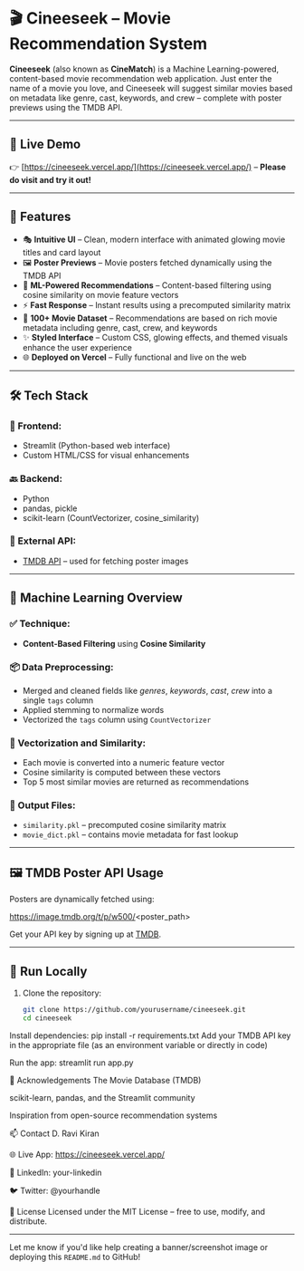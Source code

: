 # 🎬 Cineeseek – Movie Recommendation System

**Cineeseek** (also known as **CineMatch**) is a Machine Learning-powered, content-based movie recommendation web application. Just enter the name of a movie you love, and Cineeseek will suggest similar movies based on metadata like genre, cast, keywords, and crew – complete with poster previews using the TMDB API.

---

## 🔗 Live Demo

👉 [https://cineeseek.vercel.app/](https://cineeseek.vercel.app/) – **Please do visit and try it out!**

---

## 🚀 Features

- 🎭 **Intuitive UI** – Clean, modern interface with animated glowing movie titles and card layout
- 🖼️ **Poster Previews** – Movie posters fetched dynamically using the TMDB API
- 🧠 **ML-Powered Recommendations** – Content-based filtering using cosine similarity on movie feature vectors
- ⚡ **Fast Response** – Instant results using a precomputed similarity matrix
- 🎥 **100+ Movie Dataset** – Recommendations are based on rich movie metadata including genre, cast, crew, and keywords
- ✨ **Styled Interface** – Custom CSS, glowing effects, and themed visuals enhance the user experience
- 🌐 **Deployed on Vercel** – Fully functional and live on the web

---

## 🛠️ Tech Stack

### 🔧 Frontend:
- Streamlit (Python-based web interface)
- Custom HTML/CSS for visual enhancements

### 🔙 Backend:
- Python
- pandas, pickle
- scikit-learn (CountVectorizer, cosine_similarity)

### 🔗 External API:
- [TMDB API](https://www.themoviedb.org/documentation/api) – used for fetching poster images

---

## 🧠 Machine Learning Overview

### ✅ Technique:
- **Content-Based Filtering** using **Cosine Similarity**

### 📦 Data Preprocessing:
- Merged and cleaned fields like *genres*, *keywords*, *cast*, *crew* into a single `tags` column
- Applied stemming to normalize words
- Vectorized the `tags` column using `CountVectorizer`

### 🔢 Vectorization and Similarity:
- Each movie is converted into a numeric feature vector
- Cosine similarity is computed between these vectors
- Top 5 most similar movies are returned as recommendations

### 💾 Output Files:
- `similarity.pkl` – precomputed cosine similarity matrix
- `movie_dict.pkl` – contains movie metadata for fast lookup

---

## 🖼️ TMDB Poster API Usage

Posters are dynamically fetched using:

https://image.tmdb.org/t/p/w500/<poster_path>

Get your API key by signing up at [TMDB](https://www.themoviedb.org/signup).

---

## 🧪 Run Locally

1. Clone the repository:
   ```bash
   git clone https://github.com/yourusername/cineeseek.git
   cd cineeseek

Install dependencies:
pip install -r requirements.txt
Add your TMDB API key in the appropriate file (as an environment variable or directly in code)

Run the app:
streamlit run app.py

🙌 Acknowledgements
The Movie Database (TMDB)

scikit-learn, pandas, and the Streamlit community

Inspiration from open-source recommendation systems

📫 Contact
D. Ravi Kiran

🌐 Live App: https://cineeseek.vercel.app/

💼 LinkedIn: your-linkedin

🐦 Twitter: @yourhandle

📃 License
Licensed under the MIT License – free to use, modify, and distribute.


---

Let me know if you'd like help creating a banner/screenshot image or deploying this `README.md` to GitHub!
